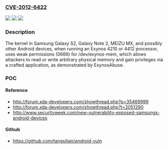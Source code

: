 ### [CVE-2012-6422](https://cve.mitre.org/cgi-bin/cvename.cgi?name=CVE-2012-6422)
![](https://img.shields.io/static/v1?label=Product&message=n%2Fa&color=blue)
![](https://img.shields.io/static/v1?label=Version&message=n%2Fa%20&color=brightgreen)
![](https://img.shields.io/static/v1?label=Vulnerability&message=n%2Fa&color=brightgreen)

### Description

The kernel in Samsung Galaxy S2, Galaxy Note 2, MEIZU MX, and possibly other Android devices, when running an Exynos 4210 or 4412 processor, uses weak permissions (0666) for /dev/exynos-mem, which allows attackers to read or write arbitrary physical memory and gain privileges via a crafted application, as demonstrated by ExynosAbuse.

### POC

#### Reference
- http://forum.xda-developers.com/showthread.php?p=35469999
- http://forum.xda-developers.com/showthread.php?t=2051290
- http://www.securityweek.com/new-vulnerability-exposed-samsungs-android-devices

#### Github
- https://github.com/tangsilian/android-vuln

